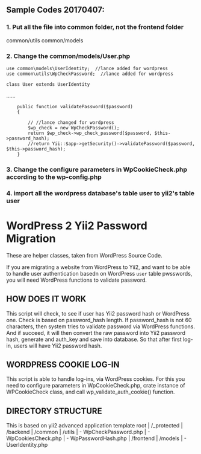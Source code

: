 
## Sample Codes 20170407:

### 1. Put all the file into common folder, not the frontend folder
common/utils
common/models

### 2. Change the common/models/User.php

```
use common\models\UserIdentity;  //lance added for wordpress
use common\utils\WpCheckPassword;  //lance added for wordpress

class User extends UserIdentity

```
......

```
    public function validatePassword($password)
    {
		
		// //lance changed for wordpress
		$wp_check = new WpCheckPassword();
		return $wp_check->wp_check_password($password, $this->password_hash);
        //return Yii::$app->getSecurity()->validatePassword($password, $this->password_hash);
    }
```

### 3. Change the configure parameters in WpCookieCheck.php according to the wp-config.php

### 4. import all the wordpress database's table user to yii2's table user



WordPress 2 Yii2 Password Migration
===================================

These are helper classes, taken from WordPress Source Code.

If you are migrating a website from WordPress to Yii2, and want to be able to handle user 
authentication basedn on WordPress `user` table pwsswords, you will need WordPress functions
to validate password.



HOW DOES IT WORK
----------------
This script will check, to see if user has Yii2 password hash or WordPress one.
Check is based on password_hash length. If password_hash is not 60 characters, then
system tries to validate password via WordPress functions.
And if succeed, it will then convert the raw password into Yii2 password hash, 
generate and auth_key and save into database. So that after first log-in, users will have Yii2 password hash.



WORDPRESS COOKIE LOG-IN
----------------------
This script is able to handle log-ins, via WordPress cookies.
For this you need to configure parameters in WpCookieCheck.php,
crate instance of WPCookieCheck class, and call wp_validate_auth_cookie() function.


DIRECTORY STRUCTURE
-------------------

This is based on yii2 advanced application template
root
|	/_protected
|		/backend
|		/common
|			/utils
|				- WpCheckPassword.php
|				- WpCookiesCheck.php
|				- WpPasswordHash.php
|		/frontend
|			/models
|				- UserIdentity.php
